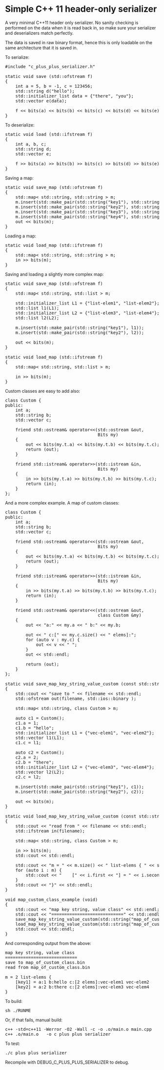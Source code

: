 Simple C++ 11 header-only serializer
====================================

A very minimal C++11 header only serializer. No sanity checking is performed
on the data when it is read back in, so make sure your serializer and 
deserializers match perfectly.

The data is saved in raw binary format, hence this is only loadable on the
same architecture that it is saved in.

To serialize:

<pre>
#include "c_plus_plus_serializer.h"

static void save (std::ofstream f)
{
    int a = 5, b = -1, c = 123456;
    std::string d("hello");
    std::initializer_list<std::string> data = {"there", "you"};
    std::vector<std::string> e(data);

    f << bits(a) << bits(b) << bits(c) << bits(d) << bits(e);
}
</pre>

To deserialize:

<pre>
static void load (std::ifstream f)
{
    int a, b, c;
    std::string d;
    std::vector<std::string> e;

    f >> bits(a) >> bits(b) >> bits(c) >> bits(d) >> bits(e);
}
</pre>

Saving a map:

<pre>
static void save_map (std::ofstream f)
{
    std::map< std::string, std::string > m;
    m.insert(std::make_pair(std::string("key1"), std::string("value1")));
    m.insert(std::make_pair(std::string("key2"), std::string("value2")));
    m.insert(std::make_pair(std::string("key3"), std::string("value3")));
    m.insert(std::make_pair(std::string("key4"), std::string("value4")));
    out << bits(m);
}
</pre>

Loading a map:

<pre>
static void load_map (std::ifstream f)
{
    std::map< std::string, std::string > m;
    in >> bits(m);
}
</pre>

Saving and loading a slightly more complex map:

<pre>
static void save_map (std::ofstream f)
{
    std::map< std::string, std::list<std::string> > m;

    std::initializer_list<std::string> L1 = {"list-elem1", "list-elem2"};
    std::list<std::string> l1(L1);
    std::initializer_list<std::string> L2 = {"list-elem3", "list-elem4"};
    std::list<std::string> l2(L2);

    m.insert(std::make_pair(std::string("key1"), l1));
    m.insert(std::make_pair(std::string("key2"), l2));

    out << bits(m);
}

static void load_map (std::ifstream f)
{
    std::map< std::string, std::list<std::string> > m;

    in >> bits(m);
}
</pre>

Custom classes are easy to add also:

<pre>
class Custom {
public:
    int a;
    std::string b;
    std::vector<std::string> c;

    friend std::ostream& operator<<(std::ostream &out, 
                                    Bits<class Custom & > my)
    {
        out << bits(my.t.a) << bits(my.t.b) << bits(my.t.c);
        return (out);
    }

    friend std::istream& operator>>(std::istream &in, 
                                    Bits<class Custom &> my)
    {
        in >> bits(my.t.a) >> bits(my.t.b) >> bits(my.t.c);
        return (in);
    }
};
</pre>

And a more complex example. A map of custom classes:

<pre>
class Custom {
public:
    int a;
    std::string b;
    std::vector<std::string> c;

    friend std::ostream& operator<<(std::ostream &out, 
                                    Bits<class Custom & > my)
    {
        out << bits(my.t.a) << bits(my.t.b) << bits(my.t.c);
        return (out);
    }

    friend std::istream& operator>>(std::istream &in, 
                                    Bits<class Custom &> my)
    {
        in >> bits(my.t.a) >> bits(my.t.b) >> bits(my.t.c);
        return (in);
    }

    friend std::ostream& operator<<(std::ostream &out, 
                                    class Custom &my)
    {
        out << "a:" << my.a << " b:" << my.b;

        out << " c:[" << my.c.size() << " elems]:";
        for (auto v : my.c) {
            out << v << " ";
        }
        out << std::endl;

        return (out);
    }
};

static void save_map_key_string_value_custom (const std::string filename)
{
    std::cout << "save to " << filename << std::endl;
    std::ofstream out(filename, std::ios::binary );

    std::map< std::string, class Custom > m;

    auto c1 = Custom();
    c1.a = 1;
    c1.b = "hello";
    std::initializer_list<std::string> L1 = {"vec-elem1", "vec-elem2"};
    std::vector<std::string> l1(L1);
    c1.c = l1;

    auto c2 = Custom();
    c2.a = 2;
    c2.b = "there";
    std::initializer_list<std::string> L2 = {"vec-elem3", "vec-elem4"};
    std::vector<std::string> l2(L2);
    c2.c = l2;

    m.insert(std::make_pair(std::string("key1"), c1));
    m.insert(std::make_pair(std::string("key2"), c2));

    out << bits(m);
}

static void load_map_key_string_value_custom (const std::string filename)
{
    std::cout << "read from " << filename << std::endl;
    std::ifstream in(filename);

    std::map< std::string, class Custom > m;

    in >> bits(m);
    std::cout << std::endl;

    std::cout << "m = " << m.size() << " list-elems { " << std::endl;
    for (auto i : m) {
        std::cout << "    [" << i.first << "] = " << i.second;
    }
    std::cout << "}" << std::endl;
}

void map_custom_class_example (void)
{
    std::cout << "map key string, value class" << std::endl;
    std::cout << "============================" << std::endl;
    save_map_key_string_value_custom(std::string("map_of_custom_class.bin"));
    load_map_key_string_value_custom(std::string("map_of_custom_class.bin"));
    std::cout << std::endl;
}
</pre>

And corresponding output from the above:

<pre>
map key string, value class
============================
save to map_of_custom_class.bin
read from map_of_custom_class.bin

m = 2 list-elems {
    [key1] = a:1 b:hello c:[2 elems]:vec-elem1 vec-elem2
    [key2] = a:2 b:there c:[2 elems]:vec-elem3 vec-elem4
}
</pre>

To build:

<pre>
sh ./RUNME
</pre>

Or, if that fails, manual build:

<pre>
c++ -std=c++11 -Werror -O2 -Wall -c -o .o/main.o main.cpp
c++ .o/main.o   -o c_plus_plus_serializer
</pre>

To test:

<pre>
./c_plus_plus_serializer
</pre>

Recompile with DEBUG_C_PLUS_PLUS_SERIALIZER to debug.
